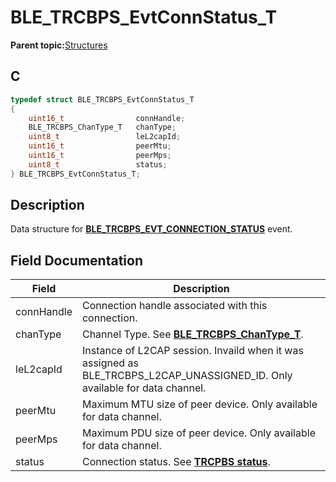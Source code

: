 # BLE\_TRCBPS\_EvtConnStatus\_T

**Parent topic:**[Structures](GUID-D0A4134B-02B2-4D64-9803-BAE2952D727A.md)

## C

```c
typedef struct BLE_TRCBPS_EvtConnStatus_T
{
    uint16_t                connHandle;
    BLE_TRCBPS_ChanType_T   chanType;
    uint8_t                 leL2capId;
    uint16_t                peerMtu;
    uint16_t                peerMps;
    uint8_t                 status;
} BLE_TRCBPS_EvtConnStatus_T;
```

## Description

Data structure for **[BLE\_TRCBPS\_EVT\_CONNECTION\_STATUS](GUID-8D1B61EE-DB0E-4273-8BAB-2F8FD4658F8B.md)** event.

## Field Documentation

|Field|Description|
|-----|-----------|
|connHandle|Connection handle associated with this connection.|
|chanType|Channel Type. See **[BLE\_TRCBPS\_ChanType\_T](GUID-07CD282B-B2AC-4DFC-8CDC-290CD58C1008.md)**.|
|leL2capId|Instance of L2CAP session. Invaild when it was assigned as BLE\_TRCBPS\_L2CAP\_UNASSIGNED\_ID. Only available for data channel.|
|peerMtu|Maximum MTU size of peer device. Only available for data channel.|
|peerMps|Maximum PDU size of peer device. Only available for data channel.|
|status|Connection status. See **[TRCPBS status](GUID-2CDEEADD-6AC4-4518-B243-FC41FDA47A88.md)**.|

